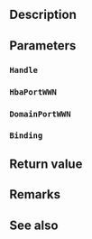 ## Description

## Parameters

### `Handle`

### `HbaPortWWN`

### `DomainPortWWN`

### `Binding`

## Return value

## Remarks

## See also